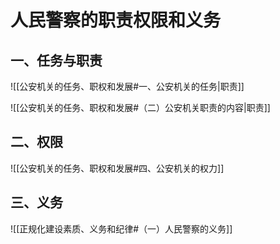 # 人民警察的职责权限和义务
## 一、任务与职责
![[公安机关的任务、职权和发展#一、公安机关的任务|职责]]

![[公安机关的任务、职权和发展#（二）公安机关职责的内容|职责]]
## 二、权限
![[公安机关的任务、职权和发展#四、公安机关的权力]]
## 三、义务
![[正规化建设素质、义务和纪律#（一）人民警察的义务]]
